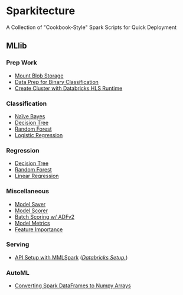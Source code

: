 # Sparkitecture

A Collection of "Cookbook-Style" Spark Scripts for Quick Deployment

## MLlib
### Prep Work
- [Mount Blob Storage](https://gist.github.com/colbyford/8b6d3f0ced00adb76ab8fc8024ae77c5)
- [Data Prep for Binary Classification](https://gist.github.com/colbyford/83978917799dbcab6293521a60f29e94)
- [Create Cluster with Databricks HLS Runtime](https://gist.github.com/colbyford/3a37600681168f1e6bc49315de67f4d9)

### Classification
- [Naïve Bayes](https://gist.github.com/colbyford/1f47a90fe0c55b4414cbd0c784fe3a67)
- [Decision Tree](https://gist.github.com/colbyford/7758088502211daa90dbc1b51c408762)
- [Random Forest](https://gist.github.com/colbyford/031a4393b8a74ad658bab81abd30a1ea)
- [Logistic Regression](https://gist.github.com/colbyford/f488ab3770f9da56f036fe8adbe2a9e5)

### Regression
- [Decision Tree](https://gist.github.com/colbyford/daa4508f6d8d94a405e7bd3a50c5ed77)
- [Random Forest](https://gist.github.com/colbyford/f1f621cf45c6a62a9269348352f6609f)
- [Linear Regression](https://gist.github.com/colbyford/184097b0ec37b2b35667dab2da57d349)

### Miscellaneous
- [Model Saver](https://gist.github.com/colbyford/975ea1b05bef80b4c12292a139dcdbd7)
- [Model Scorer](https://gist.github.com/colbyford/47ce6a72162c74c073b44532cd8be78c)
- [Batch Scoring w/ ADFv2](https://gist.github.com/colbyford/1a4a0babeaf77bd943e42d57950308a2)
- [Model Metrics](https://gist.github.com/colbyford/fc8df4b8af053d5706472e354e6378f6)
- [Feature Importance](https://gist.github.com/colbyford/5443a525fe76b602f813ff7904c4dfff)

### Serving
- [API Setup with MMLSpark](https://gist.github.com/2b1229032d81940da0a994c1b5b32406.git) ([_Databricks Setup._](https://gist.github.com/a54f199c92b9d13e9f4a069e7c4a5b0e.git))

### AutoML
- [Converting Spark DataFrames to Numpy Arrays](https://gist.github.com/colbyford/d711c9f037e308d1903314d0fcc81a64)

